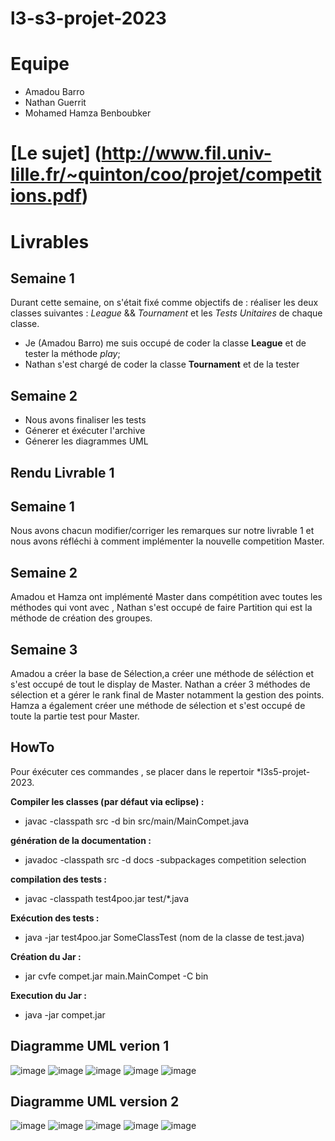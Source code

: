 # l3-s3-projet-2023

# Equipe
- Amadou Barro
- Nathan Guerrit
- Mohamed Hamza Benboubker

# [Le sujet] (http://www.fil.univ-lille.fr/~quinton/coo/projet/competitions.pdf)

# Livrables

## Semaine 1

Durant cette semaine, on s'était fixé comme objectifs de : réaliser les deux
classes suivantes : *League* && *Tournament* et les *Tests Unitaires* de chaque classe.  
- Je (Amadou Barro) me suis occupé de coder la classe **League** et de tester
la méthode *play*;
- Nathan s'est chargé de coder la classe **Tournament** et de la tester

## Semaine 2
- Nous avons finaliser les tests
- Génerer et éxécuter l'archive
- Génerer les diagrammes UML

## Rendu Livrable 1

## Semaine 1 

Nous avons chacun modifier/corriger les remarques sur notre livrable 1 et nous avons réfléchi à comment implémenter la nouvelle competition Master.

## Semaine 2

Amadou et Hamza ont implémenté Master dans compétition avec toutes les méthodes qui vont avec , Nathan s'est occupé de faire Partition qui
est la méthode de création des groupes.

## Semaine 3 

Amadou a créer la base de Sélection,a créer une méthode de séléction et s'est occupé de tout le display de Master. 
Nathan a créer 3 méthodes de sélection et a gérer le rank final de Master notamment la gestion des points.
Hamza a également créer une méthode de sélection  et s'est occupé de toute la partie test pour Master.

## HowTo

Pour éxécuter ces commandes , se placer dans le repertoir *l3s5-projet-2023.

**Compiler les classes (par défaut via eclipse) :**

- javac -classpath src -d bin src/main/MainCompet.java

**génération de la documentation :**

-  javadoc -classpath src -d docs -subpackages competition selection 


**compilation des tests :**

- javac -classpath test4poo.jar test/*.java 

**Exécution des tests :**

- java -jar test4poo.jar SomeClassTest (nom de la classe de test.java)

**Création du Jar :**

- jar cvfe compet.jar main.MainCompet -C bin

**Execution du Jar :**

- java -jar compet.jar 

## Diagramme UML verion 1

![image](UML/version1/competition.png)
![image](UML/version1/competitor.png)
![image](UML/version1/match.png)
![image](UML/version1/display.png)
![image](UML/version1/test.png)



## Diagramme UML version 2 


![image](UML/version2/competition.png)
![image](UML/version2/competitor.png)
![image](UML/version2/match.png)
![image](UML/version2/display.png)
![image](UML/version2/test.png)
